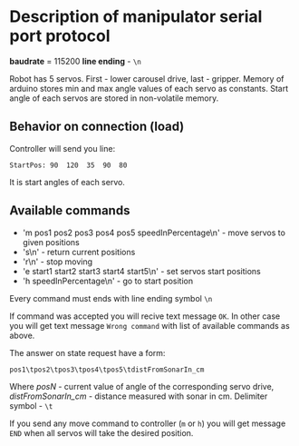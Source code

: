 # Description of manipulator serial port protocol

**baudrate** = 115200
**line ending** - `\n`

Robot has 5 servos. First - lower carousel drive, last - gripper.
Memory of arduino stores min and max angle values of each servo as constants.
Start angle of each servos are stored in non-volatile memory.

## Behavior on connection (load)

Controller will send you line:

```
StartPos: 90  120  35  90  80  
```

It is start angles of each servo.

## Available commands

* 'm pos1 pos2 pos3 pos4 pos5 speedInPercentage\n' - move servos to given positions
* 's\n' - return current positions
* 'r\n' - stop moving
* 'e start1 start2 start3 start4 start5\n' - set servos start positions
* 'h speedInPercentage\n' - go to start position

Every command must ends with line ending symbol `\n`

If command was accepted you will recive text message `OK`.
In other case you will get text message `Wrong command` with list of available commands as above.

The answer on state request have a form:

```
pos1\tpos2\tpos3\tpos4\tpos5\tdistFromSonarIn_cm
```

Where *posN* - current value of angle of the corresponding servo drive, *distFromSonarIn_cm* - distance measured with sonar in cm. Delimiter symbol - `\t`

If you send any move command to controller (`m` or `h`) you will get message `END` when all servos will take the desired position.
